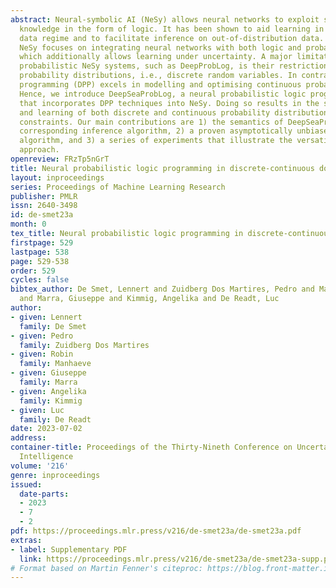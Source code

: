 ```yaml
---
abstract: Neural-symbolic AI (NeSy) allows neural networks to exploit symbolic background
  knowledge in the form of logic. It has been shown to aid learning in the limited
  data regime and to facilitate inference on out-of-distribution data. Probabilistic
  NeSy focuses on integrating neural networks with both logic and probability theory,
  which additionally allows learning under uncertainty. A major limitation of current
  probabilistic NeSy systems, such as DeepProbLog, is their restriction to finite
  probability distributions, i.e., discrete random variables. In contrast, deep probabilistic
  programming (DPP) excels in modelling and optimising continuous probability distributions.
  Hence, we introduce DeepSeaProbLog, a neural probabilistic logic programming language
  that incorporates DPP techniques into NeSy. Doing so results in the support of inference
  and learning of both discrete and continuous probability distributions under logical
  constraints. Our main contributions are 1) the semantics of DeepSeaProbLog and its
  corresponding inference algorithm, 2) a proven asymptotically unbiased learning
  algorithm, and 3) a series of experiments that illustrate the versatility of our
  approach.
openreview: FRzTp5nGrT
title: Neural probabilistic logic programming in discrete-continuous domains
layout: inproceedings
series: Proceedings of Machine Learning Research
publisher: PMLR
issn: 2640-3498
id: de-smet23a
month: 0
tex_title: Neural probabilistic logic programming in discrete-continuous domains
firstpage: 529
lastpage: 538
page: 529-538
order: 529
cycles: false
bibtex_author: De Smet, Lennert and Zuidberg Dos Martires, Pedro and Manhaeve, Robin
  and Marra, Giuseppe and Kimmig, Angelika and De Readt, Luc
author:
- given: Lennert
  family: De Smet
- given: Pedro
  family: Zuidberg Dos Martires
- given: Robin
  family: Manhaeve
- given: Giuseppe
  family: Marra
- given: Angelika
  family: Kimmig
- given: Luc
  family: De Readt
date: 2023-07-02
address:
container-title: Proceedings of the Thirty-Nineth Conference on Uncertainty in Artificial
  Intelligence
volume: '216'
genre: inproceedings
issued:
  date-parts:
  - 2023
  - 7
  - 2
pdf: https://proceedings.mlr.press/v216/de-smet23a/de-smet23a.pdf
extras:
- label: Supplementary PDF
  link: https://proceedings.mlr.press/v216/de-smet23a/de-smet23a-supp.pdf
# Format based on Martin Fenner's citeproc: https://blog.front-matter.io/posts/citeproc-yaml-for-bibliographies/
---
```

